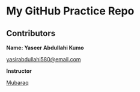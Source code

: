 # My GitHub Practice Repo

## Contributors
 **Name: Yaseer Abdullahi Kumo**
 
 [yasirabdullahi580@email.com](mailto:yasirabdullahi580@email.com)
 
 **Instructor** 
 
 [Mubaraq](https://github.com/mubarraqqq)
